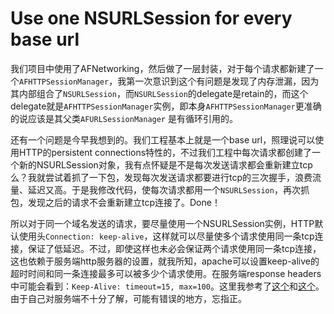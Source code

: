 # Use one NSURLSession for every base url

我们项目中使用了AFNetworking，然后做了一层封装，对于每个请求都新建了一个`AFHTTPSessionManager`，我第一次意识到这个有问题是发现了内存泄漏，因为其内部组合了`NSURLSession`，而`NSURLSession`的delegate是retain的，而这个delegate就是`AFHTTPSessionManager`实例，即本身`AFHTTPSessionManager`更准确的说应该是其父类`AFURLSessionManager` 是有循环引用的。

还有一个问题是今早我想到的。我们工程基本上就是一个base url，照理说可以使用HTTP的persistent connections特性的，不过我们工程中每次请求都创建了一个新的NSURLSession对象，我有点怀疑是不是每次发送请求都会重新建立tcp么？我就尝试着抓了一下包，发现每次发送请求都要进行tcp的三次握手，浪费流量、延迟又高。于是我修改代码，使每次请求都用一个`NSURLSession`，再次抓包，发现之后的请求不会重新建立tcp连接了。Done！

所以对于同一个域名发送的请求，要尽量使用一个NSURLSession实例，HTTP默认使用头`Connection: keep-alive`，这样就可以尽量使多个请求使用同一条tcp连接，保证了低延迟。不过，即使这样也未必会保证两个请求使用同一条tcp连接，这也依赖于服务端http服务器的设置，就我所知，apache可以设置keep-alive的超时时间和同一条连接最多可以被多少个请求使用。在服务端response headers中可能会看到：`Keep-Alive: timeout=15, max=100`。这里我参考了[这个](http://stackoverflow.com/questions/19155201/http-keep-alive-timeout)和[这个](http://stackoverflow.com/questions/12095533/proper-use-of-keepalive-in-apache-htaccess)。由于自己对服务端不十分了解，可能有错误的地方，忘指正。
